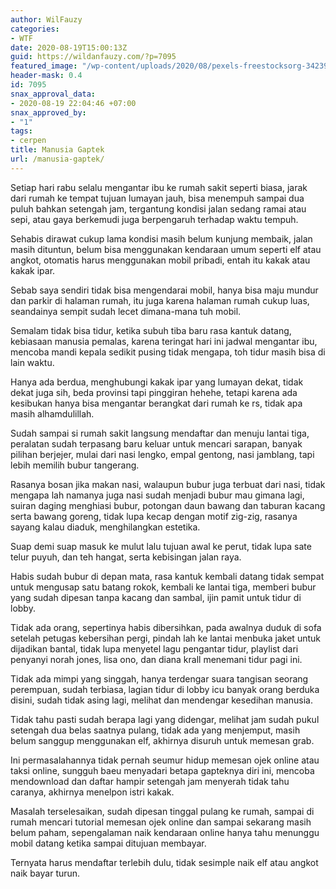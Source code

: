 ```yaml
---
author: WilFauzy
categories:
- WTF
date: 2020-08-19T15:00:13Z
guid: https://wildanfauzy.com/?p=7095
featured_image: "/wp-content/uploads/2020/08/pexels-freestocksorg-34239.jpg"
header-mask: 0.4
id: 7095
snax_approval_data:
- 2020-08-19 22:04:46 +07:00
snax_approved_by:
- "1"
tags:
- cerpen
title: Manusia Gaptek
url: /manusia-gaptek/
---
```


Setiap hari rabu selalu mengantar ibu ke rumah sakit seperti biasa, jarak dari rumah ke tempat tujuan lumayan jauh, bisa menempuh sampai dua puluh bahkan setengah jam, tergantung kondisi jalan sedang ramai atau sepi, atau gaya berkemudi juga berpengaruh terhadap waktu tempuh.&nbsp;

Sehabis dirawat cukup lama kondisi masih belum kunjung membaik, jalan masih dituntun, belum bisa menggunakan kendaraan umum seperti elf atau angkot, otomatis harus menggunakan mobil pribadi, entah itu kakak atau kakak ipar.&nbsp;

Sebab saya sendiri tidak bisa mengendarai mobil, hanya bisa maju mundur dan parkir di halaman rumah, itu juga karena halaman rumah cukup luas, seandainya sempit sudah lecet dimana-mana tuh mobil.&nbsp;

Semalam tidak bisa tidur, ketika subuh tiba baru rasa kantuk datang, kebiasaan manusia pemalas, karena teringat hari ini jadwal mengantar ibu, mencoba mandi kepala sedikit pusing tidak mengapa, toh tidur masih bisa di lain waktu.&nbsp;

Hanya ada berdua, menghubungi kakak ipar yang lumayan dekat, tidak dekat juga sih, beda provinsi tapi pinggiran hehehe, tetapi karena ada kesibukan hanya bisa mengantar berangkat dari rumah ke rs, tidak apa masih alhamdulillah.&nbsp;

Sudah sampai si rumah sakit langsung mendaftar dan menuju lantai tiga, peralatan sudah terpasang baru keluar untuk mencari sarapan, banyak pilihan berjejer, mulai dari nasi lengko, empal gentong, nasi jamblang, tapi lebih memilih bubur tangerang.&nbsp;

Rasanya bosan jika makan nasi, walaupun bubur juga terbuat dari nasi, tidak mengapa lah namanya juga nasi sudah menjadi bubur mau gimana lagi, suiran daging menghiasi bubur, potongan daun bawang dan taburan kacang serta bawang goreng, tidak lupa kecap dengan motif zig-zig, rasanya sayang kalau diaduk, menghilangkan estetika.&nbsp;

Suap demi suap masuk ke mulut lalu tujuan awal ke perut, tidak lupa sate telur puyuh, dan teh hangat, serta kebisingan jalan raya.&nbsp;

Habis sudah bubur di depan mata, rasa kantuk kembali datang tidak sempat untuk mengusap satu batang rokok, kembali ke lantai tiga, memberi bubur yang sudah dipesan tanpa kacang dan sambal, ijin pamit untuk tidur di lobby.&nbsp;

Tidak ada orang, sepertinya habis dibersihkan, pada awalnya duduk di sofa setelah petugas kebersihan pergi, pindah lah ke lantai menbuka jaket untuk dijadikan bantal, tidak lupa menyetel lagu pengantar tidur, playlist dari penyanyi norah jones, lisa ono, dan diana krall menemani tidur pagi ini.&nbsp;

Tidak ada mimpi yang singgah, hanya terdengar suara tangisan seorang perempuan, sudah terbiasa, lagian tidur di lobby icu banyak orang berduka disini, sudah tidak asing lagi, melihat dan mendengar kesedihan manusia.&nbsp;

Tidak tahu pasti sudah berapa lagi yang didengar, melihat jam sudah pukul setengah dua belas saatnya pulang, tidak ada yang menjemput, masih belum sanggup menggunakan elf, akhirnya disuruh untuk memesan grab.&nbsp;

Ini permasalahannya tidak pernah seumur hidup memesan ojek online atau taksi online, sungguh baeu menyadari betapa gapteknya diri ini, mencoba mendownload dan daftar hampir setengah jam menyerah tidak tahu caranya, akhirnya menelpon istri kakak.&nbsp;

Masalah terselesaikan, sudah dipesan tinggal pulang ke rumah, sampai di rumah mencari tutorial memesan ojek online dan sampai sekarang masih belum paham, sepengalaman naik kendaraan online hanya tahu menunggu mobil datang ketika sampai ditujuan membayar.&nbsp;

Ternyata harus mendaftar terlebih dulu, tidak sesimple naik elf atau angkot naik bayar turun.&nbsp;